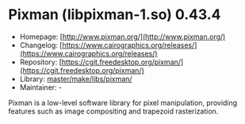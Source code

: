 # Pixman (libpixman-1.so) 0.43.4
 - Homepage: [http://www.pixman.org/](http://www.pixman.org/)
 - Changelog: [https://www.cairographics.org/releases/](https://www.cairographics.org/releases/)
 - Repository: [https://cgit.freedesktop.org/pixman/](https://cgit.freedesktop.org/pixman/)
 - Library: [master/make/libs/pixman/](https://github.com/Freetz-NG/freetz-ng/tree/master/make/libs/pixman/)
 - Maintainer: -

Pixman is a low-level software library for pixel manipulation, providing features such as image compositing and trapezoid rasterization.
